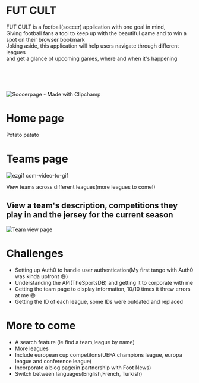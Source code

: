 

 <h1>FUT CULT</h1>
 <p>FUT CULT is a football(soccer) application with one goal in mind, <br>
 Giving football fans a tool to keep up with the beautiful game and to win a spot on their browser bookmark<br>
Joking aside, this application will help users navigate through different leagues <br>and get a glance of upcoming games, where and when it's happening </p>
<br>
<br>
<br>

![Soccerpage - Made with Clipchamp](https://github.com/Mansurmohamed/Soccer-app/assets/77082103/c8e7e32a-5deb-45dc-99fe-bc9ab872e83d)

<h1>Home page</h1>

<p>Potato patato</p>

<h1>Teams page</h1>

![ezgif com-video-to-gif](https://github.com/Mansurmohamed/Fut-Cult/assets/77082103/e2ee7b81-9d50-4790-9e09-a098df5f10b4)

<p>View teams across different leagues(more leagues to come!)</p>

<h2>View a team's description, competitions they play in and the jersey for the current season </h2>

![Team view page](https://github.com/Mansurmohamed/Fut-Cult/assets/77082103/8f15475d-fdb0-497f-bc47-6cc077a24d39)



<h1>Challenges</h1>
<ul>
 <li>Setting up Auth0 to handle user authentication(My first tango with Auth0 was kinda upfront 😅)</li>
  <li>Understanding the API(TheSportsDB) and getting it to corporate with me</li>
  <li>Getting the team page to display information, 10/10 times it threw errors at me 😅</li>
  <li>Getting the ID of each league, some IDs were outdated and replaced</li>
</ul>

<h1>More to come</h1>
<ul>
 <li>A search feature (ie find a team,league by name)</li>
 <li>More leagues</li>
 <li>Include european cup competitons(UEFA champions league, europa league and conference league)</li>
 <li>Incorporate a blog page(in partnership with Foot News)</li>
 <li>Switch between languages(English,French, Turkish)</li>
</ul>

